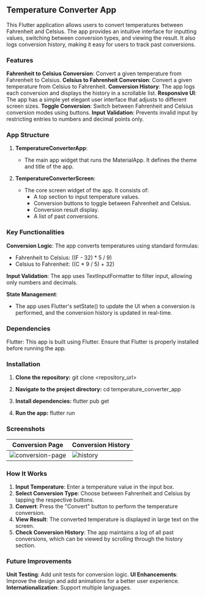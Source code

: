 ## Temperature Converter App

This Flutter application allows users to convert temperatures between Fahrenheit and Celsius. The app provides an intuitive interface for inputting values, switching between conversion types, and viewing the result. It also logs conversion history, making it easy for users to track past conversions.

### Features

**Fahrenheit to Celsius Conversion**: Convert a given temperature from Fahrenheit to Celsius.
**Celsius to Fahrenheit Conversion**: Convert a given temperature from Celsius to Fahrenheit.
**Conversion History**: The app logs each conversion and displays the history in a scrollable list.
**Responsive UI**: The app has a simple yet elegant user interface that adjusts to different screen sizes.
**Toggle Conversion**: Switch between Fahrenheit and Celsius conversion modes using buttons.
**Input Validation**: Prevents invalid input by restricting entries to numbers and decimal points only.

### App Structure

1. **TemperatureConverterApp**: 
   - The main app widget that runs the MaterialApp. It defines the theme and title of the app.
   
2. **TemperatureConverterScreen**: 
   - The core screen widget of the app. It consists of:
     - A top section to input temperature values.
     - Conversion buttons to toggle between Fahrenheit and Celsius.
     - Conversion result display.
     - A list of past conversions.

### Key Functionalities

**Conversion Logic**: The app converts temperatures using standard formulas:
  - Fahrenheit to Celsius: ((F - 32) * 5 / 9)
  - Celsius to Fahrenheit: ((C * 9 / 5) + 32)

**Input Validation**: The app uses TextInputFormatter to filter input, allowing only numbers and decimals.

**State Management**: 
  - The app uses Flutter's setState() to update the UI when a conversion is performed, and the conversion history is updated in real-time.

### Dependencies

Flutter: This app is built using Flutter. Ensure that Flutter is properly installed before running the app.
  
### Installation

1. **Clone the repository:**
      git clone <repository_url>
      
2. **Navigate to the project directory:**
      cd temperature_converter_app
   
3. **Install dependencies:**
      flutter pub get
   
4. **Run the app:**
      flutter run
   
### Screenshots

| Conversion Page | Conversion History |
|-----------------|--------------------|
| ![conversion-page](screenshots/conversion_page.png) | ![history](screenshots/history.png) |

### How It Works

1. **Input Temperature**: Enter a temperature value in the input box.
2. **Select Conversion Type**: Choose between Fahrenheit and Celsius by tapping the respective buttons.
3. **Convert**: Press the "Convert" button to perform the temperature conversion.
4. **View Result**: The converted temperature is displayed in large text on the screen.
5. **Check Conversion History**: The app maintains a log of all past conversions, which can be viewed by scrolling through the history section.

### Future Improvements

**Unit Testing**: Add unit tests for conversion logic.
**UI Enhancements**: Improve the design and add animations for a better user experience.
**Internationalization**: Support multiple languages.
  
